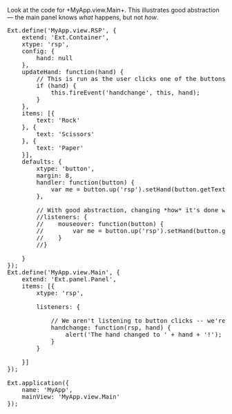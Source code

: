 Look at the code for +MyApp.view.Main+. This illustrates good abstraction &mdash; the main panel
knows *what* happens, but not *how*.

<pre class="runnable">Ext.define('MyApp.view.RSP', {
    extend: 'Ext.Container',
    xtype: 'rsp',
    config: {
        hand: null
    },
    updateHand: function(hand) {
        // This is run as the user clicks one of the buttons
        if (hand) {
            this.fireEvent('handchange', this, hand);
        }
    },
    items: [{
        text: 'Rock'
    }, {
        text: 'Scissors'
    }, {
        text: 'Paper'
    }],
    defaults: {
        xtype: 'button',
        margin: 8,
        handler: function(button) {
            var me = button.up('rsp').setHand(button.getText());
        },

        // With good abstraction, changing *how* it's done won't break the other code
        //listeners: {
        //    mouseover: function(button) {
        //        var me = button.up('rsp').setHand(button.getText());
        //    }
        //}

    }
});
Ext.define('MyApp.view.Main', {
    extend: 'Ext.panel.Panel',
    items: [{
        xtype: 'rsp',

        listeners: {

            // We aren't listening to button clicks -- we're listening to the abstract event
            handchange: function(rsp, hand) {
                alert('The hand changed to ' + hand + '!');
            }
        }

    }]
});

Ext.application({
    name: 'MyApp',
    mainView: 'MyApp.view.Main'
});</pre>